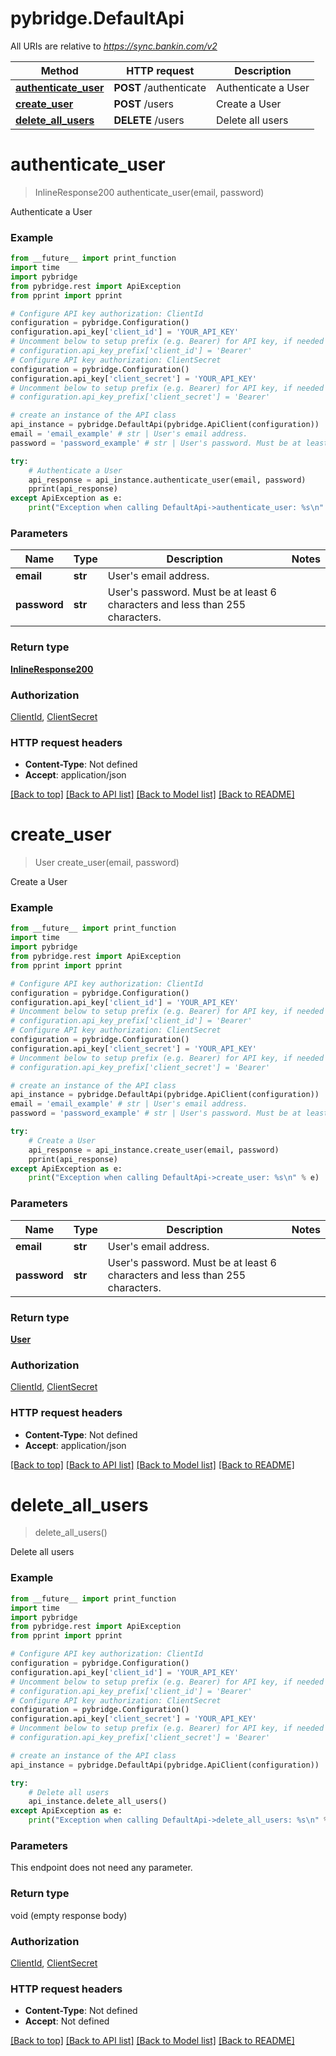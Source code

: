 # pybridge.DefaultApi

All URIs are relative to *https://sync.bankin.com/v2*

Method | HTTP request | Description
------------- | ------------- | -------------
[**authenticate_user**](DefaultApi.md#authenticate_user) | **POST** /authenticate | Authenticate a User
[**create_user**](DefaultApi.md#create_user) | **POST** /users | Create a User
[**delete_all_users**](DefaultApi.md#delete_all_users) | **DELETE** /users | Delete all users


# **authenticate_user**
> InlineResponse200 authenticate_user(email, password)

Authenticate a User

### Example
```python
from __future__ import print_function
import time
import pybridge
from pybridge.rest import ApiException
from pprint import pprint

# Configure API key authorization: ClientId
configuration = pybridge.Configuration()
configuration.api_key['client_id'] = 'YOUR_API_KEY'
# Uncomment below to setup prefix (e.g. Bearer) for API key, if needed
# configuration.api_key_prefix['client_id'] = 'Bearer'
# Configure API key authorization: ClientSecret
configuration = pybridge.Configuration()
configuration.api_key['client_secret'] = 'YOUR_API_KEY'
# Uncomment below to setup prefix (e.g. Bearer) for API key, if needed
# configuration.api_key_prefix['client_secret'] = 'Bearer'

# create an instance of the API class
api_instance = pybridge.DefaultApi(pybridge.ApiClient(configuration))
email = 'email_example' # str | User's email address.
password = 'password_example' # str | User's password. Must be at least 6 characters and less than 255 characters. 

try:
    # Authenticate a User
    api_response = api_instance.authenticate_user(email, password)
    pprint(api_response)
except ApiException as e:
    print("Exception when calling DefaultApi->authenticate_user: %s\n" % e)
```

### Parameters

Name | Type | Description  | Notes
------------- | ------------- | ------------- | -------------
 **email** | **str**| User&#39;s email address. | 
 **password** | **str**| User&#39;s password. Must be at least 6 characters and less than 255 characters.  | 

### Return type

[**InlineResponse200**](InlineResponse200.md)

### Authorization

[ClientId](../README.md#ClientId), [ClientSecret](../README.md#ClientSecret)

### HTTP request headers

 - **Content-Type**: Not defined
 - **Accept**: application/json

[[Back to top]](#) [[Back to API list]](../README.md#documentation-for-api-endpoints) [[Back to Model list]](../README.md#documentation-for-models) [[Back to README]](../README.md)

# **create_user**
> User create_user(email, password)

Create a User

### Example
```python
from __future__ import print_function
import time
import pybridge
from pybridge.rest import ApiException
from pprint import pprint

# Configure API key authorization: ClientId
configuration = pybridge.Configuration()
configuration.api_key['client_id'] = 'YOUR_API_KEY'
# Uncomment below to setup prefix (e.g. Bearer) for API key, if needed
# configuration.api_key_prefix['client_id'] = 'Bearer'
# Configure API key authorization: ClientSecret
configuration = pybridge.Configuration()
configuration.api_key['client_secret'] = 'YOUR_API_KEY'
# Uncomment below to setup prefix (e.g. Bearer) for API key, if needed
# configuration.api_key_prefix['client_secret'] = 'Bearer'

# create an instance of the API class
api_instance = pybridge.DefaultApi(pybridge.ApiClient(configuration))
email = 'email_example' # str | User's email address.
password = 'password_example' # str | User's password. Must be at least 6 characters and less than 255 characters. 

try:
    # Create a User
    api_response = api_instance.create_user(email, password)
    pprint(api_response)
except ApiException as e:
    print("Exception when calling DefaultApi->create_user: %s\n" % e)
```

### Parameters

Name | Type | Description  | Notes
------------- | ------------- | ------------- | -------------
 **email** | **str**| User&#39;s email address. | 
 **password** | **str**| User&#39;s password. Must be at least 6 characters and less than 255 characters.  | 

### Return type

[**User**](User.md)

### Authorization

[ClientId](../README.md#ClientId), [ClientSecret](../README.md#ClientSecret)

### HTTP request headers

 - **Content-Type**: Not defined
 - **Accept**: application/json

[[Back to top]](#) [[Back to API list]](../README.md#documentation-for-api-endpoints) [[Back to Model list]](../README.md#documentation-for-models) [[Back to README]](../README.md)

# **delete_all_users**
> delete_all_users()

Delete all users

### Example
```python
from __future__ import print_function
import time
import pybridge
from pybridge.rest import ApiException
from pprint import pprint

# Configure API key authorization: ClientId
configuration = pybridge.Configuration()
configuration.api_key['client_id'] = 'YOUR_API_KEY'
# Uncomment below to setup prefix (e.g. Bearer) for API key, if needed
# configuration.api_key_prefix['client_id'] = 'Bearer'
# Configure API key authorization: ClientSecret
configuration = pybridge.Configuration()
configuration.api_key['client_secret'] = 'YOUR_API_KEY'
# Uncomment below to setup prefix (e.g. Bearer) for API key, if needed
# configuration.api_key_prefix['client_secret'] = 'Bearer'

# create an instance of the API class
api_instance = pybridge.DefaultApi(pybridge.ApiClient(configuration))

try:
    # Delete all users
    api_instance.delete_all_users()
except ApiException as e:
    print("Exception when calling DefaultApi->delete_all_users: %s\n" % e)
```

### Parameters
This endpoint does not need any parameter.

### Return type

void (empty response body)

### Authorization

[ClientId](../README.md#ClientId), [ClientSecret](../README.md#ClientSecret)

### HTTP request headers

 - **Content-Type**: Not defined
 - **Accept**: Not defined

[[Back to top]](#) [[Back to API list]](../README.md#documentation-for-api-endpoints) [[Back to Model list]](../README.md#documentation-for-models) [[Back to README]](../README.md)

